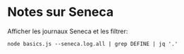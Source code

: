  # Notes sur Seneca
 
 Afficher les journaux Seneca et les filtrer:
 
    node basics.js --seneca.log.all | grep DEFINE | jq '.'  